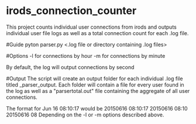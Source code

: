 # irods_connection_counter
This project counts individual user connections from irods and outputs individual user file logs as well as a total connection count for each .log file.

#Guide
pyton parser.py <.log file or directory containing .log files>

#Options
-l for connections by hour
-m for connections by minute

By default, the log will output connections by second

#Output
The script will create an output folder for each individual .log file titled <name of log>_parser_output. 
Each folder will contain a file for every user found in the log as well as a "parsertotal.out" file containing the aggregate of all user connections.

The format for Jun 16 08:10:17 would be
20150616 08:10:17
20150616 08:10
20150616 08
Depending on the -l or -m options described above.
